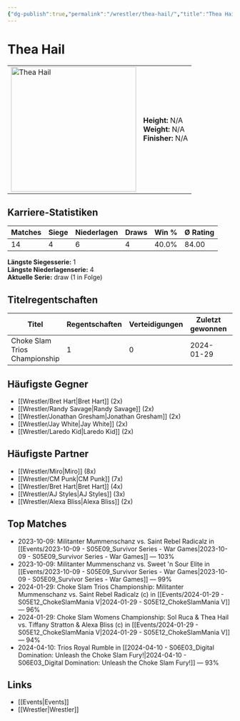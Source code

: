 ```yaml
---
{"dg-publish":true,"permalink":"/wrestler/thea-hail/","title":"Thea Hail","tags":["wrestler"],"noteIcon":""}
---
```



# Thea Hail

<table>
        <tr>
        <td><img src="https://github.com/CptSpaulding1980/choke-slam-wrestling/releases/download/images/Thea_Hail.png" width="280" alt="Thea Hail"></td>
        <td>
        <b>Height:</b> N/A<br>
        <b>Weight:</b> N/A<br>
        <b>Finisher:</b> N/A<br>
        </td>
        </tr>
        </table>
        
## Karriere-Statistiken

| Matches | Siege | Niederlagen | Draws | Win % | Ø Rating |
|---------|-------|-------------|-------|-------|-----------|
| 14 | 4 | 6 | 4 | 40.0% | 84.00 |

**Längste Siegesserie:** 1<br>**Längste Niederlagenserie:** 4<br>**Aktuelle Serie:** draw (1 in Folge)

## Titelregentschaften
| Titel | Regentschaften | Verteidigungen | Zuletzt gewonnen | Aktuell |
|-------|---------------|----------------|------------------|---------|
| Choke Slam Trios Championship | 1 | 0 | 2024-01-29 |  |


## Häufigste Gegner
- [[Wrestler/Bret Hart\|Bret Hart]] (2x)
- [[Wrestler/Randy Savage\|Randy Savage]] (2x)
- [[Wrestler/Jonathan Gresham\|Jonathan Gresham]] (2x)
- [[Wrestler/Jay White\|Jay White]] (2x)
- [[Wrestler/Laredo Kid\|Laredo Kid]] (2x)

## Häufigste Partner
- [[Wrestler/Miro\|Miro]] (8x)
- [[Wrestler/CM Punk\|CM Punk]] (7x)
- [[Wrestler/Bret Hart\|Bret Hart]] (4x)
- [[Wrestler/AJ Styles\|AJ Styles]] (3x)
- [[Wrestler/Alexa Bliss\|Alexa Bliss]] (2x)

## Top Matches
- 2023-10-09: Militanter Mummenschanz vs. Saint Rebel Radicalz in [[Events/2023-10-09 - S05E09_Survivor Series - War Games\|2023-10-09 - S05E09_Survivor Series - War Games]] — 103%
- 2023-10-09: Militanter Mummenschanz vs. Sweet 'n Sour Elite in [[Events/2023-10-09 - S05E09_Survivor Series - War Games\|2023-10-09 - S05E09_Survivor Series - War Games]] — 99%
- 2024-01-29: Choke Slam Trios Championship: Militanter Mummenschanz vs. Saint Rebel Radicalz (c) in [[Events/2024-01-29 - S05E12_ChokeSlamMania V\|2024-01-29 - S05E12_ChokeSlamMania V]] — 96%
- 2024-01-29: Choke Slam Womens Championship: Sol Ruca & Thea Hail vs. Tiffany Stratton & Alexa Bliss (c) in [[Events/2024-01-29 - S05E12_ChokeSlamMania V\|2024-01-29 - S05E12_ChokeSlamMania V]] — 94%
- 2024-04-10: Trios Royal Rumble in [[2024-04-10 - S06E03_Digital Domination: Unleash the Choke Slam Fury!\|2024-04-10 - S06E03_Digital Domination: Unleash the Choke Slam Fury!]] — 93%

## Links
- [[Events\|Events]]
- [[Wrestler\|Wrestler]]
